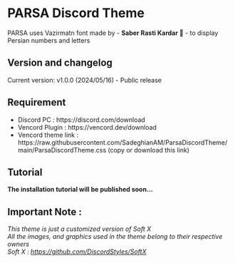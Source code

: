 # PARSA Discord Theme
PARSA uses Vazirmatn font made by - **Saber Rasti Kardar 🖤** - to display Persian numbers and letters

## Version and changelog
Current version: v1.0.0 (2024/05/16) - Public release

## Requirement
<ul>
 	<li>Discord PC : https://discord.com/download</li>
 	<li>Vencord Plugin : https://vencord.dev/download</li>
  <li>Vencord theme link : https://raw.githubusercontent.com/SadeghianAM/ParsaDiscordTheme/main/ParsaDiscordTheme.css (copy or download this link)
</ul>


## Tutorial
<b>The installation tutorial will be published soon...</b>


## Important Note :
<em>This theme is just a customized version of Soft X
<br>
All the images, and graphics used in the theme belong to their respective owners
<br>
Soft X : https://github.com/DiscordStyles/SoftX </em>

